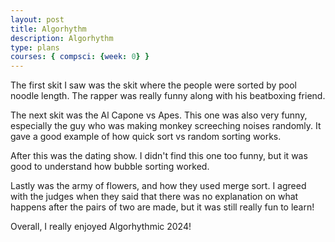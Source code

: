 ```yaml
---
layout: post
title: Algorhythm
description: Algorhythm
type: plans
courses: { compsci: {week: 0} }
---
```


The first skit I saw was the skit where the people were sorted by pool noodle length. The rapper was really funny along with his beatboxing friend.

The next skit was the Al Capone vs Apes. This one was also very funny, especially the guy who was making monkey screeching noises randomly. It gave a good example of how quick sort vs random sorting works.

After this was the dating show. I didn't find this one too funny, but it was good to understand how bubble sorting worked.

Lastly was the army of flowers, and how they used merge sort. I agreed with the judges when they said that there was no explanation on what happens after the pairs of two are made, but it was still really fun to learn!

Overall, I really enjoyed Algorhythmic 2024!